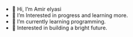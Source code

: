 - 👋 Hi, I’m Amir elyasi
- 👀 I’m Interested in progress and learning more. 
- 🌱 I’m currently learning programming. 
- 💞️ Interested in building a bright future.


<!---
Amirelyasi10/Amirelyasi10 is a ✨ special ✨ repository because its `README.md` (this file) appears on your GitHub profile.
You can click the Preview link to take a look at your changes.
--->

